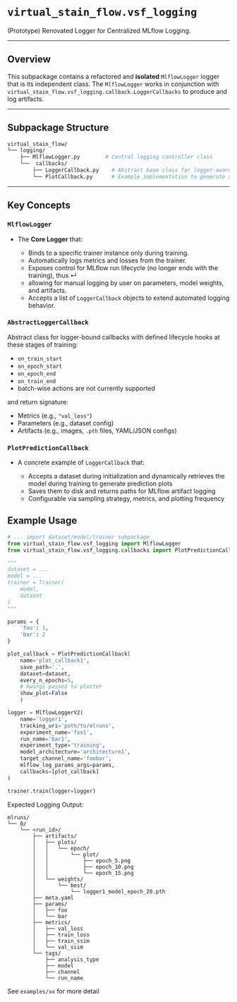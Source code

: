 # `virtual_stain_flow.vsf_logging`
(Prototype) Renovated Logger for Centralized MLflow Logging.

---

## Overview

This subpackage contains a refactored and **isolated** `MlflowLogger` logger that is its independent class. 
The `MlflowLogger` works in conjunction with `virtual_stain_flow.vsf_logging.callback.LoggerCallbacks` to produce and log artifacts.

---

## Subpackage Structure

```bash
virtual_stain_flow/
└── logging/
    ├── MlflowLogger.py        # Central logging controller class
    └──  callbacks/
        ├── LoggerCallback.py    # Abstract base class for logger-aware callbacks
        └── PlotCallback.py      # Example implementation to generate and prediction plots that the logger logs as artifacts
```

---

## Key Concepts

### `MlflowLogger`

* The **Core Logger** that:

  * Binds to a specific trainer instance only during training.
  * Automatically logs metrics and losses from the trainer.
  * Exposes control for MLflow run lifecycle (no longer ends with the training), thus ↵
  * allowing for manual logging by user on parameters, model weights, and artifacts.
  * Accepts a list of `LoggerCallback` objects to extend automated logging behavior.

### `AbstractLoggerCallback`

Abstract class for logger-bound callbacks with defined lifecycle hooks at these stages of training:
  * `on_train_start`
  * `on_epoch_start`
  * `on_epoch_end`
  * `on_train_end`
  * batch-wise actions are not currently supported

and return signature:

  * Metrics (e.g., `"val_loss"`)
  * Parameters (e.g., dataset config)
  * Artifacts (e.g., images, `.pth` files, YAML/JSON configs)

### `PlotPredictionCallback`

* A concrete example of `LoggerCallback` that:

  * Accepts a dataset during initialization and dynamically retrieves the model during training to generate prediction plots
  * Saves them to disk and returns paths for MLflow artifact logging
  * Configurable via sampling strategy, metrics, and plotting frequency

## Example Usage
```python
# ... import dataset/model/trainer subpackage
from virtual_stain_flow.vsf_logging import MlflowLogger
from virtual_stain_flow.vsf_logging.callbacks import PlotPredictionCallback

"""
dataset = ...
model = ...
trainer = Trainer(
    model,
    dataset
)
"""

params = {
    'foo': 1,
    'bar': 2
}

plot_callback = PlotPredictionCallback(
    name='plot_callback1',
    save_path='.',
    dataset=dataset,
    every_n_epochs=5,
    # kwargs passed to plotter
    show_plot=False
    )

logger = MlflowLoggerV2(
    name='logger1',
    tracking_uri='path/to/mlruns',
    experiment_name='foo1',
    run_name='bar1',
    experiment_type='training',
    model_architecture='architecture1',
    target_channel_name='foobar',
    mlflow_log_params_args=params,
    callbacks=[plot_callback]
)

trainer.train(logger=logger)
```

Expected Logging Output:
```
mlruns/
└── 0/                                   
    └── <run_id>/                        
        ├── artifacts/
        │   ├── plots/
        │   │   └── epoch/
        │   │       └── plot/
        │   │           ├── epoch_5.png
        │   │           ├── epoch_10.png
        │   │           └── epoch_15.png
        │   └── weights/
        │       └── best/
        │           └── logger1_model_epoch_20.pth
        ├── meta.yaml
        ├── params/
        │   ├── foo
        │   └── bar
        ├── metrics/
        │   ├── val_loss
        │   ├── train_loss
        │   ├── train_ssim
        │   └── val_ssim
        └── tags/
            ├── analysis_type
            ├── model
            ├── channel
            └── run_name

```

See `examples/xx` for more detail
